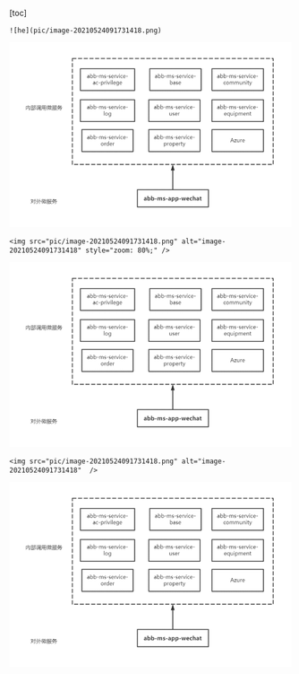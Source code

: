 [toc]

```
![he](pic/image-20210524091731418.png)
```
![he](pic/image-20210524091731418.png)
```
<img src="pic/image-20210524091731418.png" alt="image-20210524091731418" style="zoom: 80%;" />
```
<img src="pic/image-20210524091731418.png" alt="image-20210524091731418" style="zoom: 80%;" />

```
<img src="pic/image-20210524091731418.png" alt="image-20210524091731418"  />
```
<img src="pic/image-20210524091731418.png" />